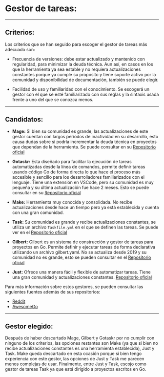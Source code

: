 # Gestor de tareas:

---

## Criterios:

Los criterios que se han seguido para escoger el gestor de tareas más adecuado son:

- Frecuencia de versiones: debe estar actualizado y mantenido con regularidad, para minimizar la deuda técnica. Aun así, en casos en los que la herramienta ya sea estable y no requiera actualizaciones constantes porque ya cumple su propósito y tiene soporte activo por la comunidad y disponibilidad de documentación, también se puede elegir.

- Facilidad de uso y familiaridad con el conocimiento. Se escogerá un gestor con el que se esté familiarizado con sus reglas y la sintaxis usada frente a uno del que se conozca menos.


---

## Candidatos:

- **Mage:** Si bien su comunidad es grande, las actualizaciones de este gestor cuentan con largos períodos de inactividad en su desarrollo, esto causa dudas sobre si podría incrementar la deuda técnica en proyectos que dependan de la herramienta. Se puede consultar en su [Repositorio oficial](https://github.com/magefile/mage)

- **Gotaskr:** Esta diseñado para facilitar la ejecución de tareas automatizadas desde la línea de comandos, permite definir tareas usando código Go de forma directa lo que hace el proceso más accesible y sencillo para los desarrolladores familiarizados con el lenguaje. Tiene una extensión en VSCode, pero su comunidad es muy pequeña y su última actualización fue hace 2 meses. Esto se puede consultar en su [Repositorio oficial](https://github.com/Roemer/gotaskr)

- **Make:** Herramienta muy conocida y consolidada. No recibe actualizaciones desde hace un tiempo pero ya está establecida y cuenta con una gran comunidad.


- **Task:**  Su comunidad es grande y recibe actualizaciones constantes, se utiliza un archivo `Taskfile.yml` en el que se definen las tareas. Se puede ver en el [Repositorio oficial](https://github.com/go-task/task)

- **Gilbert:** Gilbert es un sistema de construcción y gestor de tareas para proyectos en Go. Permite definir y ejecutar tareas de forma declarativa utilizando un archivo gilbert.yaml. No se actualiza desde 2019 y su comunidad no es grande, esto se pueden consultar en el [Repositorio oficial](https://github.com/go-gilbert/gilbert) 

- **Just:** Ofrece una manera fácil y flexible de automatizar tareas. Tiene una gran comunidad y actualizaciones constantes. [Repositorio oficial](https://github.com/casey/just)


Para más información sobre estos gestores, se pueden consultar las siguientes fuentes además de sus repositorios:


- [Reddit](https://www.reddit.com/r/golang/comments/10s1gja/task_runner_like_gotasktask_but_in_pure_go_no/?tl=es-es&rdt=58809)
- [AwesomeGo](https://awesome-go.com/)

---

## Gestor elegido:

Después de haber descartado Mage, Gilbert y Gotaskr por no cumplir con ninguno de los criterios, las opciones restantes son Make (ya que si bien no recibe actualizaciones constantes es una herramienta establecida), Just y Task. Make queda descartado en esta ocasión porque si bien tengo experiencia con este gestor, las opciones de Just y Task me parecen menos complejas de usar. Finalmente, entre Just y Task, escojo como gestor de tareas Task ya que está dirigido a proyectos escritos en Go.
